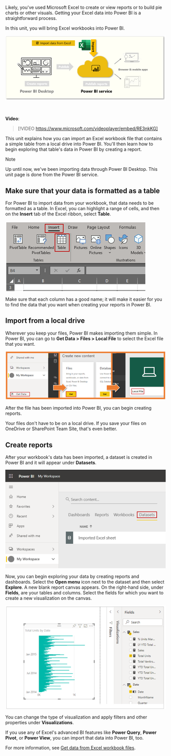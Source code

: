 Likely, you've used Microsoft Excel to create or view reports or to build pie charts or other visuals. Getting your Excel data into Power BI is a straightforward process. 

In this unit, you will bring Excel workbooks into Power BI.

![This page covers, "Import data from Excel".](../media/06b-power-bi-desktop-task-overview.png)

&nbsp;

**Video**: 
> [!VIDEO https://www.microsoft.com/videoplayer/embed/RE3nkKG]

This unit explains how you can import an Excel workbook file that contains a simple table from a local drive into Power BI. You'll then learn how to begin exploring that table's data in Power BI by creating a report.

> [!NOTE]
> Up until now, we've been importing data through Power BI Desktop. This unit page is done from the Power BI service. 

## Make sure that your data is formatted as a table
For Power BI to import data from your workbook, that data needs to be  formatted as a table. In Excel, you can highlight a range of cells, and then on the **Insert** tab of the Excel ribbon, select **Table**.

![Screenshot of the Insert > Table buttons.](../media/06b-power-bi-desktop-excel-table.png)

Make sure that each column has a good name; it will make it easier for you to find the data that you want when creating your reports in Power BI.

## Import from a local drive
Wherever you keep your files, Power BI makes importing them simple. In Power BI, you can go to **Get Data > Files > Local File** to select the Excel file that you want.

![Three screenshots showing the Get Data, Get, and the Local file buttons.](../media/06b-power-bi-desktop-get-data.png)

After the file has been imported into Power BI, you can begin creating reports.

Your files don't have to be on a local drive. If you save your files on OneDrive or SharePoint Team Site, that's even better.

## Create reports
After your workbook's data has been imported, a dataset is created in Power BI and it will appear under **Datasets**. 

![Screenshot of the My Workspace, Datasets window.](../media/06b-power-bi-desktop-excel-dataset.png)

Now, you can begin exploring your data by creating reports and dashboards. Select the **Open menu** icon next to the dataset and then select **Explore**. A new blank report canvas appears. On the right-hand side, under **Fields**, are your tables and columns. Select the fields for which you want to create a new visualization on the canvas.

![Screenshot of the Fields pane and the Report view canvas.](../media/06b-power-bi-desktop-excel-fields.png)

You can change the type of visualization and apply filters and other properties under **Visualizations**.

If you use any of Excel's advanced BI features like **Power Query**, **Power Pivot**, or **Power View**, you can import that data into Power BI, too.

For more information, see [Get data from Excel workbook files](https://docs.microsoft.com/power-bi/service-excel-workbook-files).
